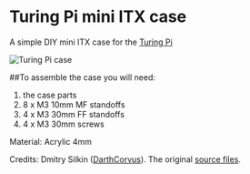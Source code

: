 # Turing Pi mini ITX case
A simple DIY mini ITX case for the [Turing Pi](https://turingpi.com)

![Turing Pi case](https://github.com/turing-machines/mini-itx-case/blob/master/img/turingpi_case2.jpg)

##To assemble the case you will need: 
1. the case parts
2. 8 x M3 10mm MF standoffs 
3. 4 x M3 30mm FF standoffs
4. 4 x M3 30mm screws

Material: Acrylic 4mm

Credits: Dmitry Silkin ([DarthCorvus](https://www.thingiverse.com/darthcorvus/designs)). The original [source files](https://www.thingiverse.com/thing:1846768).






